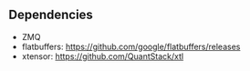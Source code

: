 ## Dependencies

- ZMQ
- flatbuffers: https://github.com/google/flatbuffers/releases
- xtensor: https://github.com/QuantStack/xtl
